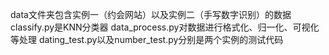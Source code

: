 data文件夹包含实例一（约会网站）以及实例二（手写数字识别）的数据
classify.py是KNN分类器
data_process.py对数据进行格式化、归一化、可视化等处理
dating_test.py以及number_test.py分别是两个实例的测试代码
